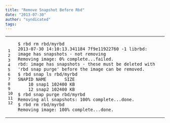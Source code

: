 ```yaml
---
title: "Remove Snapshot Before Rbd"
date: "2013-07-30"
author: "syndicated"
tags: 
---
```


<table><tbody><tr><td class="gutter"><pre class="line-numbers"><span class="line-number">1</span>
<span class="line-number">2</span>
<span class="line-number">3</span>
<span class="line-number">4</span>
<span class="line-number">5</span>
<span class="line-number">6</span>
<span class="line-number">7</span>
<span class="line-number">8</span>
<span class="line-number">9</span>
<span class="line-number">10</span>
<span class="line-number">11</span>
<span class="line-number">12</span>
</pre></td><td class="code"><pre><code class=""><span class="line">$ rbd rm rbd/myrbd
</span><span class="line">2013-07-30 14:10:13.341184 7f9e11922760 -1 librbd: image has snapshots - not removing
</span><span class="line">Removing image: 0% complete...failed.
</span><span class="line">rbd: image has snapshots - these must be deleted with 'rbd snap purge' before the image can be removed.
</span><span class="line">$ rbd snap ls rbd/myrbd
</span><span class="line">SNAPID NAME       SIZE 
</span><span class="line">    10 snap1 102400 KB 
</span><span class="line">    12 snap2 102400 KB 
</span><span class="line">$ rbd snap purge rbd/myrbd
</span><span class="line">Removing all snapshots: 100% complete...done.
</span><span class="line">$ rbd rm rbd/myrbd
</span><span class="line">Removing image: 100% complete...done.</span></code></pre></td></tr></tbody></table>
